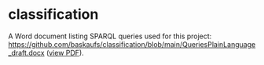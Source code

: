 # classification
A Word document listing SPARQL queries used for this project: https://github.com/baskaufs/classification/blob/main/QueriesPlainLanguage_draft.docx ([view PDF](QueriesPlainLanguage_draft.pdf)).
